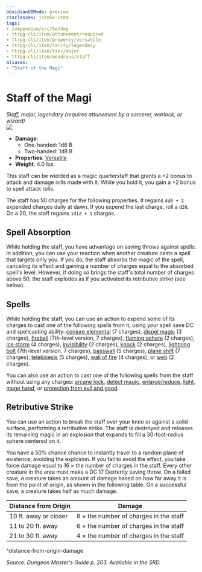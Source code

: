 ```yaml
---
obsidianUIMode: preview
cssclasses: json5e-item
tags:
- compendium/src/5e/dmg
- ttrpg-cli/item/attunement/required
- ttrpg-cli/item/property/versatile
- ttrpg-cli/item/rarity/legendary
- ttrpg-cli/item/tier/major
- ttrpg-cli/item/wondrous/staff
aliases: 
- "Staff of the Magi"
---
```

# Staff of the Magi
*Staff, major, legendary (requires attunement by a sorcerer, warlock, or wizard)*  
![](/3-Mechanics/CLI/items/img/staff-of-the-magi.webp#right)  

- **Damage**:
  - One-handed: 1d6 B
  - Two-handed: 1d8 B
- **Properties**: [Versatile](/3-Mechanics/CLI/rules/item-properties.md#Versatile)
- **Weight**: 4.0 lbs.

This staff can be wielded as a magic quarterstaff that grants a +2 bonus to attack and damage rolls made with it. While you hold it, you gain a +2 bonus to spell attack rolls.

The staff has 50 charges for the following properties. It regains `4d6 + 2` expended charges daily at dawn. If you expend the last charge, roll a `d20`. On a 20, the staff regains `1d12 + 1` charges.

## Spell Absorption

While holding the staff, you have advantage on saving throws against spells. In addition, you can use your reaction when another creature casts a spell that targets only you. If you do, the staff absorbs the magic of the spell, canceling its effect and gaining a number of charges equal to the absorbed spell's level. However, if doing so brings the staff's total number of charges above 50, the staff explodes as if you activated its retributive strike (see below).

## Spells

While holding the staff, you can use an action to expend some of its charges to cast one of the following spells from it, using your spell save DC and spellcasting ability: [conjure elemental](/3-Mechanics/CLI/spells/conjure-elemental.md) (7 charges), [dispel magic](/3-Mechanics/CLI/spells/dispel-magic.md) (3 charges), [fireball](/3-Mechanics/CLI/spells/fireball.md) (7th-level version, 7 charges), [flaming sphere](/3-Mechanics/CLI/spells/flaming-sphere.md) (2 charges), [ice storm](/3-Mechanics/CLI/spells/ice-storm.md) (4 charges), [invisibility](/3-Mechanics/CLI/spells/invisibility.md) (2 charges), [knock](/3-Mechanics/CLI/spells/knock.md) (2 charges), [lightning bolt](/3-Mechanics/CLI/spells/lightning-bolt.md) (7th-level version, 7 charges), [passwall](/3-Mechanics/CLI/spells/passwall.md) (5 charges), [plane shift](/3-Mechanics/CLI/spells/plane-shift.md) (7 charges), [telekinesis](/3-Mechanics/CLI/spells/telekinesis.md) (5 charges), [wall of fire](/3-Mechanics/CLI/spells/wall-of-fire.md) (4 charges), or [web](/3-Mechanics/CLI/spells/web.md) (2 charges).

You can also use an action to cast one of the following spells from the staff without using any charges: [arcane lock](/3-Mechanics/CLI/spells/arcane-lock.md), [detect magic](/3-Mechanics/CLI/spells/detect-magic.md), [enlarge/reduce](/3-Mechanics/CLI/spells/enlarge-reduce.md), [light](/3-Mechanics/CLI/spells/light.md), [mage hand](/3-Mechanics/CLI/spells/mage-hand.md), or [protection from evil and good](/3-Mechanics/CLI/spells/protection-from-evil-and-good.md).

## Retributive Strike

You can use an action to break the staff over your knee or against a solid surface, performing a retributive strike. The staff is destroyed and releases its remaining magic in an explosion that expands to fill a 30-foot-radius sphere centered on it.

You have a 50% chance chance to instantly travel to a random plane of existence, avoiding the explosion. If you fail to avoid the effect, you take force damage equal to 16 × the number of charges in the staff. Every other creature in the area must make a DC 17 Dexterity saving throw. On a failed save, a creature takes an amount of damage based on how far away it is from the point of origin, as shown in the following table. On a successful save, a creature takes half as much damage.

| Distance from Origin | Damage |
|----------------------|--------|
| 10 ft. away or closer | 8 × the number of charges in the staff |
| 11 to 20 ft. away | 6 × the number of charges in the staff |
| 21 to 30 ft. away | 4 × the number of charges in the staff |
^distance-from-origin-damage

*Source: Dungeon Master's Guide p. 203. Available in the SRD.*
